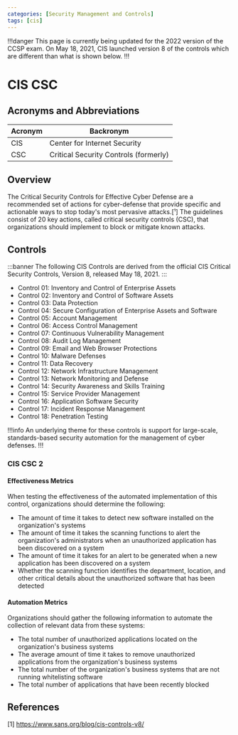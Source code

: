 ```yaml
---
categories: [Security Management and Controls]
tags: [cis]
---
```


!!!danger
This page is currently being updated for the 2022 version of the CCSP exam. On May 18, 2021, CIS launched version 8 of the controls which are different than what is shown below.
!!!

# CIS CSC

## Acronyms and Abbreviations

| Acronym | Backronym |
| - | - |
| CIS | Center for Internet Security |
| CSC | Critical Security Controls (formerly) |

## Overview

The Critical Security Controls for Effective Cyber Defense are a recommended set of actions for cyber-defense that provide specific and actionable ways to stop today's most pervasive attacks.[¹] The guidelines consist of 20 key actions, called critical security controls (CSC), that organizations should implement to block or mitigate known attacks.

## Controls

:::banner
The following CIS Controls are derived from the official CIS Critical Security Controls, Version 8, released May 18, 2021.
:::

- Control 01: Inventory and Control of Enterprise Assets
- Control 02: Inventory and Control of Software Assets
- Control 03: Data Protection
- Control 04: Secure Configuration of Enterprise Assets and Software
- Control 05: Account Management
- Control 06: Access Control Management
- Control 07: Continuous Vulnerability Management
- Control 08: Audit Log Management
- Control 09: Email and Web Browser Protections
- Control 10: Malware Defenses
- Control 11: Data Recovery
- Control 12: Network Infrastructure Management
- Control 13: Network Monitoring and Defense
- Control 14: Security Awareness and Skills Training
- Control 15: Service Provider Management
- Control 16: Application Software Security
- Control 17: Incident Response Management
- Control 18: Penetration Testing

!!!info
An underlying theme for these controls is support for large-scale, standards-based security automation for the management of cyber defenses.
!!!

### CIS CSC 2

#### Effectiveness Metrics

When testing the effectiveness of the automated implementation of this control, organizations should determine the following:

- The amount of time it takes to detect new software installed on the organization's systems
- The amount of time it takes the scanning functions to alert the organization's administrators when an unauthorized application has been discovered on a system
- The amount of time it takes for an alert to be generated when a new application has been discovered on a system
- Whether the scanning function identifies the department, location, and other critical details about the unauthorized software that has been detected

#### Automation Metrics

Organizations should gather the following information to automate the collection of relevant data from these systems:

- The total number of unauthorized applications located on the organization's business systems
- The average amount of time it takes to remove unauthorized applications from the organization's business systems
- The total number of the organization's business systems that are not running whitelisting software
- The total number of applications that have been recently blocked

## References

[1] https://www.sans.org/blog/cis-controls-v8/